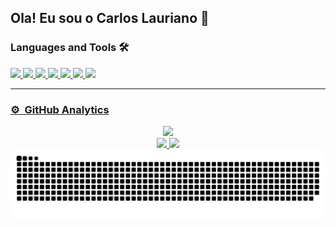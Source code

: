 ## Ola! Eu sou o Carlos Lauriano 👋

### Languages and Tools 🛠 

<a href="https://github.com/Carloslauriano">

<img src="https://img.icons8.com/color/48/000000/html-5--v1.png"/>
<img src="https://img.icons8.com/color/48/000000/css3.png"/>
<img src="https://img.icons8.com/color/48/000000/javascript--v1.png"/>
<img src="https://img.icons8.com/color/48/000000/mongodb.png"/>
<img src="https://img.icons8.com/color/48/000000/nodejs.png"/>
<img src="https://img.icons8.com/color/48/000000/git.png"/>
<img src="https://img.icons8.com/color/48/000000/visual-studio-code-2019.png"/>

---

### ⚙️ &nbsp;GitHub Analytics

<div align="center">
  <a href="https://github.com/Carloslauriano">
  <img height="150em"  src="https://github-profile-trophy.vercel.app/?username=Carloslauriano&column=7&theme=dracula"/>
</div>
    
<div align="center">
  <a href="https://github.com/Carloslauriano">
  <img height="180em" src="https://github-readme-stats.vercel.app/api?username=Carloslauriano&show_icons=true&theme=dracula&include_all_commits=true&count_private=true"/>
  <img height="180em" src="https://github-readme-stats.vercel.app/api/top-langs/?username=anuraghazra&hide_progress=false&layout=compact&theme=dracula&langs_count=7"/>
</div>
  
<div align="center">
  <a href="https://github.com/Carloslauriano">
  <picture>
    <source media="(prefers-color-scheme: dark)" srcset="https://github.com/Carloslauriano/Carloslauriano/blob/output/github-snake-dark.svg" />
    <source media="(prefers-color-scheme: light)" srcset="https://github.com/Carloslauriano/Carloslauriano/blob/output/github-snake.svg" />
    <img alt="github-snake" src="github-snake.svg" />
  </picture>
</div>
  

